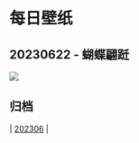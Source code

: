 # 每日壁纸

## 20230622 - 蝴蝶翩跹

![](https://www.bing.com/th?id=OHR.PollinatorMonarch_ZH-CN5556988827_UHD.jpg)

## 归档

| [202306](/202306/README.MD)
|